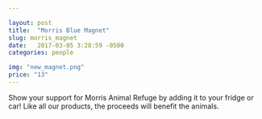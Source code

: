 ```yaml
---

layout: post
title:  "Morris Blue Magnet"
slug: morris_magnet
date:   2017-03-05 3:28:59 -0500
categories: people

img: "new_magnet.png"
price: "13"
---
```

Show your support for Morris Animal Refuge by adding it to your fridge or car! Like all our products, the proceeds will benefit the animals.
